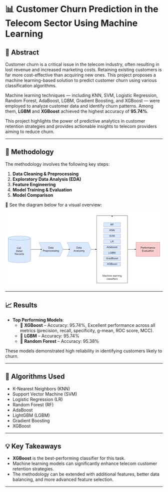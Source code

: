 # 📊 Customer Churn Prediction in the Telecom Sector Using Machine Learning

## 📌 Abstract
Customer churn is a critical issue in the telecom industry, often resulting in lost revenue and increased marketing costs. Retaining existing customers is far more cost-effective than acquiring new ones. This project proposes a machine learning-based solution to predict customer churn using various classification algorithms.

Machine learning techniques — including KNN, SVM, Logistic Regression, Random Forest, AdaBoost, LGBM, Gradient Boosting, and XGBoost — were employed to analyze customer data and identify churn patterns. Among them, **LGBM** and **XGBoost** achieved the highest accuracy of **95.74%**.

This project highlights the power of predictive analytics in customer retention strategies and provides actionable insights to telecom providers aiming to reduce churn.

---

## 🧠 Methodology

The methodology involves the following key steps:

1. **Data Cleaning & Preprocessing**
2. **Exploratory Data Analysis (EDA)**
3. **Feature Engineering**
4. **Model Training & Evaluation**
5. **Model Comparison**

📌 See the diagram below for a visual overview:

![Methodology Diagram](./methodology%20diagram.png)

---

## 📈 Results

- **Top Performing Models**:
  - 🔹 **XGBoost** – Accuracy: 95.74%, Excellent performance across all metrics (precision, recall, specificity, g-mean, ROC score, MCC).
  - 🔹 **LGBM** – Accuracy: 95.74%
  - 🔹 **Random Forest** – Accuracy: 95.38%

These models demonstrated high reliability in identifying customers likely to churn.

---

## 🧪 Algorithms Used

- K-Nearest Neighbors (KNN)
- Support Vector Machine (SVM)
- Logistic Regression (LR)
- Random Forest (RF)
- AdaBoost
- LightGBM (LGBM)
- Gradient Boosting
- XGBoost

---

## 💡 Key Takeaways

- **XGBoost** is the best-performing classifier for this task.
- Machine learning models can significantly enhance telecom customer retention strategies.
- The methodology can be extended with additional features, better data balancing, and more advanced feature selection.

---


